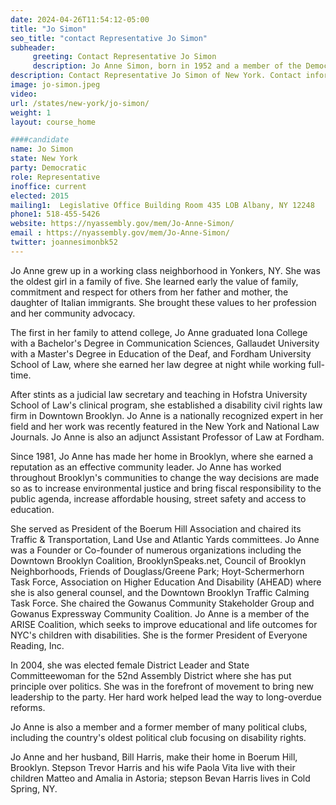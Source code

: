 ```yaml
---
date: 2024-04-26T11:54:12-05:00
title: "Jo Simon"
seo_title: "contact Representative Jo Simon"
subheader:
     greeting: Contact Representative Jo Simon
     description: Jo Anne Simon, born in 1952 and a member of the Democratic Party, is an American politician serving in the New York State Assembly, representing District 52. She assumed office on January 1, 2015.
description: Contact Representative Jo Simon of New York. Contact information for Jo Simon includes email address, phone number, and mailing address.
image: jo-simon.jpeg
video:
url: /states/new-york/jo-simon/
weight: 1
layout: course_home

####candidate
name: Jo Simon
state: New York
party: Democratic
role: Representative
inoffice: current
elected: 2015
mailing1:  Legislative Office Building Room 435 LOB Albany, NY 12248
phone1: 518-455-5426
website: https://nyassembly.gov/mem/Jo-Anne-Simon/
email : https://nyassembly.gov/mem/Jo-Anne-Simon/
twitter: joannesimonbk52
---
```


Jo Anne grew up in a working class neighborhood in Yonkers, NY. She was the oldest girl in a family of five. She learned early the value of family, commitment and respect for others from her father and mother, the daughter of Italian immigrants. She brought these values to her profession and her community advocacy.

The first in her family to attend college, Jo Anne graduated Iona College with a Bachelor's Degree in Communication Sciences, Gallaudet University with a Master's Degree in Education of the Deaf, and Fordham University School of Law, where she earned her law degree at night while working full-time.

After stints as a judicial law secretary and teaching in Hofstra University School of Law's clinical program, she established a disability civil rights law firm in Downtown Brooklyn. Jo Anne is a nationally recognized expert in her field and her work was recently featured in the New York and National Law Journals. Jo Anne is also an adjunct Assistant Professor of Law at Fordham.

Since 1981, Jo Anne has made her home in Brooklyn, where she earned a reputation as an effective community leader. Jo Anne has worked throughout Brooklyn's communities to change the way decisions are made so as to increase environmental justice and bring fiscal responsibility to the public agenda, increase affordable housing, street safety and access to education.

She served as President of the Boerum Hill Association and chaired its Traffic & Transportation, Land Use and Atlantic Yards committees. Jo Anne was a Founder or Co-founder of numerous organizations including the Downtown Brooklyn Coalition, BrooklynSpeaks.net, Council of Brooklyn Neighborhoods, Friends of Douglass/Greene Park; Hoyt-Schermerhorn Task Force, Association on Higher Education And Disability (AHEAD) where she is also general counsel, and the Downtown Brooklyn Traffic Calming Task Force. She chaired the Gowanus Community Stakeholder Group and Gowanus Expressway Community Coalition. Jo Anne is a member of the ARISE Coalition, which seeks to improve educational and life outcomes for NYC's children with disabilities. She is the former President of Everyone Reading, Inc.

In 2004, she was elected female District Leader and State Committeewoman for the 52nd Assembly District where she has put principle over politics. She was in the forefront of movement to bring new leadership to the party. Her hard work helped lead the way to long-overdue reforms.

Jo Anne is also a member and a former member of many political clubs, including the country's oldest political club focusing on disability rights.

Jo Anne and her husband, Bill Harris, make their home in Boerum Hill, Brooklyn. Stepson Trevor Harris and his wife Paola Vita live with their children Matteo and Amalia in Astoria; stepson Bevan Harris lives in Cold Spring, NY.
